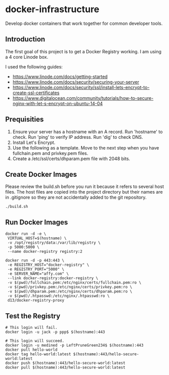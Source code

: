 # docker-infrastructure

Develop docker containers that work together for common developer tools.

## Introduction

The first goal of this project is to get a Docker Registry working. I am using a 4 core Linode box.

I used the following guides:

* https://www.linode.com/docs/getting-started
* https://www.linode.com/docs/security/securing-your-server
* https://www.linode.com/docs/security/ssl/install-lets-encrypt-to-create-ssl-certificates
* https://www.digitalocean.com/community/tutorials/how-to-secure-nginx-with-let-s-encrypt-on-ubuntu-14-04

## Prequisities

1. Ensure your server has a hostname with an A record. Run 'hostname' to check. Run 'ping' to verify IP address. Run 'dig' to check DNS.
1. Install Let's Encrypt.
1. Use the following as a template. Move to the next step when you have fullchain.pem and privkey.pem files.
1. Create a /etc/ssl/certs/dhparam.pem file with 2048 bits.

## Create Docker Images

Please review the build.sh before you run it because it refers to several host files. The host files are copied into the project directory but their names are in .gitignore so they are not accidentally added to the git repository.

```
./build.sh
```

## Run Docker Images

```
docker run -d -e \
 VIRTUAL_HOST=$(hostname) \
 -v /opt/registry/data:/var/lib/registry \
 -p 5000:5000 \
 --name docker-registry registry:2

docker run -d -p 443:443 \
 -e REGISTRY_HOST="docker-registry" \
 -e REGISTRY_PORT="5000" \
 -e SERVER_NAME="affy.com" \
 --link docker-registry:docker-registry \
 -v $(pwd)/fullchain.pem:/etc/nginx/certs/fullchain.pem:ro \
 -v $(pwd)/privkey.pem:/etc/nginx/certs/privkey.pem:ro \
 -v $(pwd)/dhparam.pem:/etc/nginx/certs/dhparam.pem:ro \
 -v $(pwd)/.htpasswd:/etc/nginx/.htpasswd:ro \
 d13/docker-registry-proxy
```

## Test the Registry

```
# This login will fail.
docker login -u jack -p ppp$ $(hostname):443

# This login will succeed.
docker login -u medined -p LeftPruneGreen234$ $(hostname):443
docker pull hello-world
docker tag hello-world:latest $(hostname):443/hello-secure-world:latest
docker push $(hostname):443/hello-secure-world:latest
docker pull $(hostname):443/hello-secure-world:latest
```
